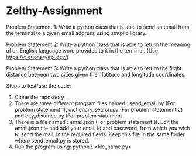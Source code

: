 # Zelthy-Assignment

Problem Statement 1:
Write a python class that is able to send an email from the terminal to a given email address
using smtplib library.

Problem Statement 2:
Write a python class that is able to return the meaning of an English language word provided to it
in the terminal. (Use https://dictionaryapi.dev/)

Problem Statement 3:
Write a python class that is able to return the flight distance between two cities given their
latitude and longitude coordinates.

Steps to test/use the code:
1) Clone the repository
2) There are three different program files named : send_email.py (For problem statement 1), dictionary_search.py (For problem statement 2) and city_distance.py  (For problem statement
3) There is a file named : email.json (For problem statement 1). Edit the email.json file and add your email id and password, from which you wish to send the mail, in the required fields. Keep this file in the same folder where send_email.py is stored.
5) Run the program using: python3 <file_name.py>
